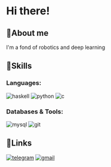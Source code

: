 # Hi there!
## 🦄About me
I'm a fond of robotics and deep learning
## 🌈Skills
### Languages: 
![haskell](https://img.shields.io/badge/Haskell-E8CEED?style=for-the-badge&logo=haskell&logoColor=983AEE)
![python](https://img.shields.io/badge/Python-ABEDE1?style=for-the-badge&logo=python&logoColor=04A1D2)
![c](https://img.shields.io/badge/C-F9BDEF?style=for-the-badge&logo=Cloudera&logoColor=FB18C8)
### Databases & Tools:
![mysql](https://img.shields.io/badge/MySQL-94FFC9?style=for-the-badge&logo=MySQL&logoColor=04A1D2)
![git](https://img.shields.io/badge/Git-F9BDEF?style=for-the-badge&logo=git&logoColor=FB18C8)
## 🔗Links
[![telegram](https://img.shields.io/badge/Telegram-ABEDE1?style=for-the-badge&logo=Telegram&logoColor)](https://t.me/q11_11p)
[![gmail](https://img.shields.io/badge/Gmail-F9BDEF?style=for-the-badge&logo=Gmail&logoColor=FB18C8)](mailto:llllq1.1.1.1pllll@gmail.com)
